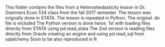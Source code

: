 This folder contains the files from a Heteroskedasticity lesson in Dr. Goenners Econ 534 class from the fall 2017 semester. The lesson was orignally done in STATA. The lesson is repeated in Python. The original .do file is included
The Python version is done twice.
1st with loading files directly from STATA using pd.read_stata
The 2nd version is reading files directly from Oracle creating an engine and using pd.read_sql from sqlalchemy
Soon to be also reproduced in R
